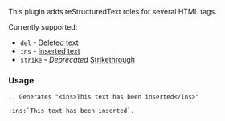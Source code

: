 This plugin adds reStructuredText roles for several HTML tags.

Currently supported:

* `del` - [Deleted text](https://developer.mozilla.org/en-US/docs/Web/HTML/Element/del)
* `ins` - [Inserted text](https://developer.mozilla.org/en-US/docs/Web/HTML/Element/ins)
* `strike` - _Deprecated_ [Strikethrough](https://developer.mozilla.org/en-US/docs/Web/HTML/Element/strike)

### Usage

    .. Generates "<ins>This text has been inserted</ins>"

    :ins:`This text has been inserted`.
